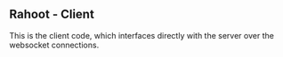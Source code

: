 ## Rahoot - Client

This is the client code, which interfaces directly with the server over the websocket connections.
